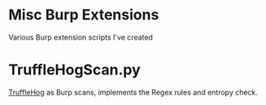 # Misc Burp Extensions

Various Burp extension scripts I've created

# TruffleHogScan.py

[TruffleHog](https://github.com/trufflesecurity/truffleHog) as Burp scans, implements the Regex rules and entropy check.
